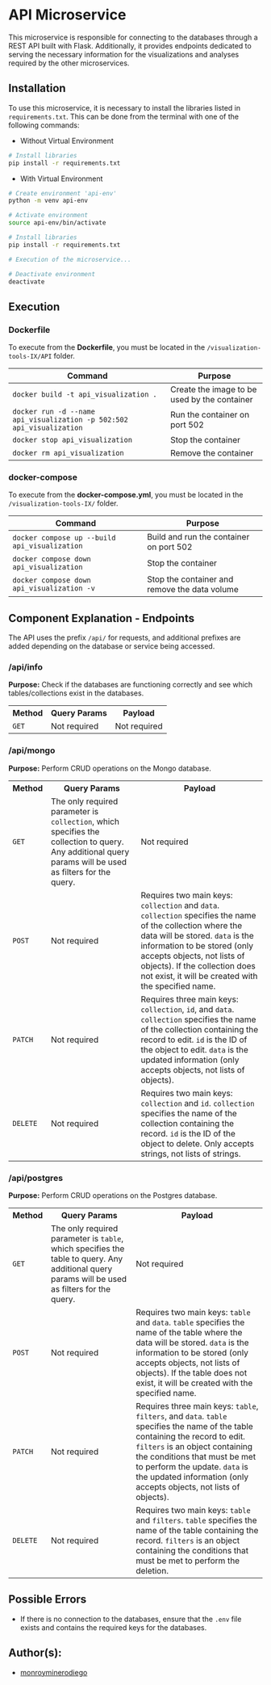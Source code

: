 # API Microservice

This microservice is responsible for connecting to the databases through a REST API built with Flask.
Additionally, it provides endpoints dedicated to serving the necessary information for the visualizations and analyses required by the other microservices.

## Installation

To use this microservice, it is necessary to install the libraries listed in `requirements.txt`. This can be done from the terminal with one of the following commands:

* Without Virtual Environment

```bash
# Install libraries
pip install -r requirements.txt
```

* With Virtual Environment

```bash
# Create environment 'api-env'
python -m venv api-env

# Activate environment
source api-env/bin/activate

# Install libraries
pip install -r requirements.txt

# Execution of the microservice...

# Deactivate environment
deactivate
```

## Execution

### Dockerfile

To execute from the **Dockerfile**, you must be located in the `/visualization-tools-IX/API` folder.

| Command                                                               | Purpose                                      |
| --------------------------------------------------------------------- | -------------------------------------------- |
| `docker build -t api_visualization .`                                 | Create the image to be used by the container |
| `docker run -d --name api_visualization -p 502:502 api_visualization` | Run the container on port 502                |
| `docker stop api_visualization`                                       | Stop the container                           |
| `docker rm api_visualization`                                         | Remove the container                         |

### docker-compose

To execute from the **docker-compose.yml**, you must be located in the `/visualization-tools-IX/` folder.

| Command                                       | Purpose                                       |
| --------------------------------------------- | --------------------------------------------- |
| `docker compose up --build api_visualization` | Build and run the container on port 502       |
| `docker compose down api_visualization`       | Stop the container                            |
| `docker compose down api_visualization -v`    | Stop the container and remove the data volume |

## Component Explanation - Endpoints

The API uses the prefix `/api/` for requests, and additional prefixes are added depending on the database or service being accessed.

### /api/info

**Purpose:** Check if the databases are functioning correctly and see which tables/collections exist in the databases.

<table>
  <tr>
    <th>Method</th>
    <th>Query Params</th>
    <th>Payload</th>
  </tr>
  <tr>
    <td><code>GET</code></td>
    <td>Not required</td>
    <td>Not required</td>
  </tr>
</table>  

### /api/mongo

**Purpose:** Perform CRUD operations on the Mongo database.

<table>
  <tr>
    <th>Method</th>
    <th>Query Params</th>
    <th>Payload</th>
  </tr>
  <tr>
    <td><code>GET</code></td>
    <td>The only required parameter is <code>collection</code>, which specifies the collection to query. Any additional query params will be used as filters for the query.</td>
    <td>Not required</td>
  </tr>
  <tr>
    <td><code>POST</code></td>
    <td>Not required</td>
    <td>Requires two main keys: <code>collection</code> and <code>data</code>. <code>collection</code> specifies the name of the collection where the data will be stored. <code>data</code> is the information to be stored (only accepts objects, not lists of objects). If the collection does not exist, it will be created with the specified name.</td>
  </tr>
  <tr>
    <td><code>PATCH</code></td>
    <td>Not required</td>
    <td>Requires three main keys: <code>collection</code>, <code>id</code>, and <code>data</code>. <code>collection</code> specifies the name of the collection containing the record to edit. <code>id</code> is the ID of the object to edit. <code>data</code> is the updated information (only accepts objects, not lists of objects).</td>
  </tr>
  <tr>
    <td><code>DELETE</code></td>
    <td>Not required</td>
    <td>Requires two main keys: <code>collection</code> and <code>id</code>. <code>collection</code> specifies the name of the collection containing the record. <code>id</code> is the ID of the object to delete. Only accepts strings, not lists of strings.</td>
  </tr>
</table>  

### /api/postgres

**Purpose:** Perform CRUD operations on the Postgres database.

<table>
  <tr>
    <th>Method</th>
    <th>Query Params</th>
    <th>Payload</th>
  </tr>
  <tr>
    <td><code>GET</code></td>
    <td>The only required parameter is <code>table</code>, which specifies the table to query. Any additional query params will be used as filters for the query.</td>
    <td>Not required</td>
  </tr>
  <tr>
    <td><code>POST</code></td>
    <td>Not required</td>
    <td>Requires two main keys: <code>table</code> and <code>data</code>. <code>table</code> specifies the name of the table where the data will be stored. <code>data</code> is the information to be stored (only accepts objects, not lists of objects). If the table does not exist, it will be created with the specified name.</td>
  </tr>
  <tr>
    <td><code>PATCH</code></td>
    <td>Not required</td>
    <td>Requires three main keys: <code>table</code>, <code>filters</code>, and <code>data</code>. <code>table</code> specifies the name of the table containing the record to edit. <code>filters</code> is an object containing the conditions that must be met to perform the update. <code>data</code> is the updated information (only accepts objects, not lists of objects).</td>
  </tr>
  <tr>
    <td><code>DELETE</code></td>
    <td>Not required</td>
    <td>Requires two main keys: <code>table</code> and <code>filters</code>. <code>table</code> specifies the name of the table containing the record. <code>filters</code> is an object containing the conditions that must be met to perform the deletion.</td>
  </tr>
</table>  

## Possible Errors

* If there is no connection to the databases, ensure that the `.env` file exists and contains the required keys for the databases.


## Author(s):
* [monroyminerodiego](https://github.com/monroyminerodiego)